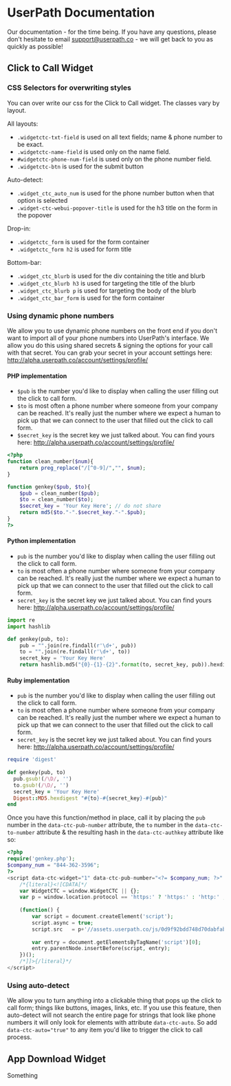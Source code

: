 # UserPath Documentation
Our documentation - for the time being. If you have any questions, please don't hesitate to email support@userpath.co - we will get back to you as quickly as possible!

## Click to Call Widget

### CSS Selectors for overwriting styles
You can over write our css for the Click to Call widget. The classes vary by layout.

All layouts:
- `.widgetctc-txt-field` is used on all text fields; name & phone number to be exact.
- `.widgetctc-name-field` is used only on the name field.
- `#widgetctc-phone-num-field` is used only on the phone number field.
- `.widgetctc-btn` is used for the submit button

Auto-detect:
- `.widget_ctc_auto_num` is used for the phone number button when that option is selected
- `.widget-ctc-webui-popover-title` is used for the h3 title on the form in the popover

Drop-in:
- `.widgetctc_form` is used for the form container
- `.widgetctc_form h2` is used for form title

Bottom-bar:
- `.widget_ctc_blurb` is used for the div containing the title and blurb
- `.widget_ctc_blurb h3` is used for targeting the title of the blurb
- `.widget_ctc_blurb p` is used for targeting the body of the blurb
- `.widget_ctc_bar_form` is used for the form container

### Using dynamic phone numbers
We allow you to use dynamic phone numbers on the front end if you don't want to import all of your phone numbers into UserPath's interface. We allow you do this using shared secrets & signing the options for your call with that secret. You can grab your secret in your account settings here: http://alpha.userpath.co/account/settings/profile/

#### PHP implementation
- `$pub` is the number you'd like to display when calling the user filling out the click to call form.
- `$to` is most often a phone number where someone from your company can be reached. It's really just the number where we expect a human to pick up that we can connect to the user that filled out the click to call form.
- `$secret_key` is the secret key we just talked about. You can find yours here: http://alpha.userpath.co/account/settings/profile/

```php
<?php
function clean_number($num){
	return preg_replace("/[^0-9]/","", $num);
}

function genkey($pub, $to){
	$pub = clean_number($pub);
	$to = clean_number($to);
	$secret_key = 'Your Key Here'; // do not share
	return md5($to."-".$secret_key."-".$pub);
}
?>
```

#### Python implementation
- `pub` is the number you'd like to display when calling the user filling out the click to call form.
- `to` is most often a phone number where someone from your company can be reached. It's really just the number where we expect a human to pick up that we can connect to the user that filled out the click to call form.
- `secret_key` is the secret key we just talked about. You can find yours here: http://alpha.userpath.co/account/settings/profile/
```python
import re
import hashlib 

def genkey(pub, to):
    pub = "".join(re.findall(r'\d+', pub))
    to = "".join(re.findall(r'\d+', to))
    secret_key = 'Your Key Here'
    return hashlib.md5("{0}-{1}-{2}".format(to, secret_key, pub)).hexdigest()
```

#### Ruby implementation
- `pub` is the number you'd like to display when calling the user filling out the click to call form.
- `to` is most often a phone number where someone from your company can be reached. It's really just the number where we expect a human to pick up that we can connect to the user that filled out the click to call form.
- `secret_key` is the secret key we just talked about. You can find yours here: http://alpha.userpath.co/account/settings/profile/
```ruby
require 'digest'
 
def genkey(pub, to)
  pub.gsub!(/\D/, '')
  to.gsub!(/\D/, '')
  secret_key = 'Your Key Here'
  Digest::MD5.hexdigest "#{to}-#{secret_key}-#{pub}"
end
```

Once you have this function/method in place, call it by placing the `pub` number in the `data-ctc-pub-number` attribute, the `to` number in the `data-ctc-to-number` attribute & the resulting hash in the `data-ctc-authkey` attribute like so:
```php
<?php
require('genkey.php');
$company_num = "844-362-3596";
?>
<script data-ctc-widget="1" data-ctc-pub-number="<?= $company_num; ?>" data-ctc-to-number="<?= $company_num; ?>" data-ctc-authkey="<?= genkey($company_num, $company_num); ?>">
    /*{literal}<![CDATA[*/
    var WidgetCTC = window.WidgetCTC || {};
    var p = window.location.protocol == 'https:' ? 'https:' : 'http:' ;
 
    (function() {
        var script = document.createElement('script');
        script.async = true;
        script.src   = p+'//assets.userpath.co/js/0d9f92bdd748d70dabfab3750f2139a2/click_to_call.min.js';
       
        var entry = document.getElementsByTagName('script')[0];
        entry.parentNode.insertBefore(script, entry);
    })();
    /*]]>{/literal}*/
</script>
```


### Using auto-detect
We allow you to turn anything into a clickable thing that pops up the click to call form; things like buttons, images, links, etc. If you use this feature, then auto-detect will not search the entire page for strings that look like phone numbers it will only look for elements with attribute `data-ctc-auto`. So add `data-ctc-auto="true"` to any item you'd like to trigger the click to call process. 

## App Download Widget

Something
